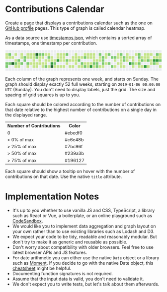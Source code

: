 # Contributions Calendar

Create a page that displays a contributions calendar such as the one on [GitHub profile](https://github.com/LeaVerou) pages. This type of graph is called calendar heatmap.

As a data source use [timestamps.json](./timestamps.json), which contains a sorted array of timestamps, one timestamp per contribution.

![Calendar Heatmap](./calendar-heatmap.png)

Each column of the graph represents one week, and starts on Sunday. The graph should display exactly 52 full weeks, starting on `2019-01-06 00:00:00 UTC` (Sunday). You don't need to display labels, just the grid. The size and spacing of grid squares is up to you.

Each square should be colored according to the number of contributions on that date relative to the highest number of contributions on a single day in the displayed range.

<table>
    <tr>
        <th>Number of Contributions</th>
        <th>Color</th>
    </tr>
    <tr><td>   0        </td> <td>#ebedf0</td></tr>
    <tr><td>>  0% of max</td> <td>#c6e48b</td></tr>
    <tr><td>> 25% of max</td><td>#7bc96f</td></tr>
    <tr><td>> 50% of max</td><td>#239a3b</td></tr>
    <tr><td>> 75% of max</td><td>#196127</td></tr>
</table>

Each square should show a tooltip on hover with the number of contributions on that date. Use the native `title` attribute.

# Implementation Notes
* It's up to you whether to use vanilla JS and CSS, TypeScript, a library such as React or Vue, a boilerplate, or an online playground such as [CodeSandbox](https://codesandbox.io/).
* We would like you to implement data aggregation and graph layout on your own rather than to use existing libraries such as Lodash and D3.
* We expect your code to be tidy, readable and reasonably modular. But don't try to make it as generic and reusable as possible.
* Don't worry about compatibility with older browsers. Feel free to use latest browser APIs and JS features.
* For date arithmetic you can either use the native `Date` object or a library such as [Moment](https://momentjs.com/docs/). If you decide to go with the native Date object, this [cheatsheet](./DATE_CHEATSHEET.md) might be helpful.
* Documenting function signatures is not required.
* Assume that the input data is valid, you don't need to validate it.
* We don't expect you to write tests, but let's talk about them afterwards.
